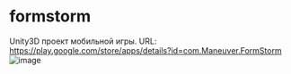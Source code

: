 # formstorm
Unity3D проект мобильной игры. URL: https://play.google.com/store/apps/details?id=com.Maneuver.FormStorm
![image](https://user-images.githubusercontent.com/68154236/122542321-c3753200-d054-11eb-8ae5-cd1d0a3186b9.png)
